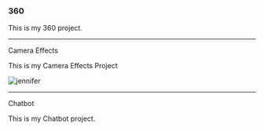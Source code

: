 ### 360

<script src="//360.vizor.io/scripts/embed.js" data-vizorurl="https://360.vizor.io/embed/v/7rkbb" ></script>

This is my 360 project.

***

Camera Effects

This is my Camera Effects Project

![jennifer](https://github.com/jvxalcocer/jvxalcocer.github.io/commit/e1fa878b12081d9a8770f049cfda3dee38dbc2e1?raw=true "Optional Title")

***
Chatbot

This is my Chatbot project.

